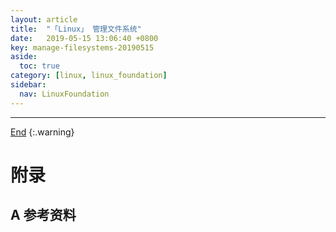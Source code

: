 ```yaml
---
layout: article
title:  "「Linux」 管理文件系统"
date:   2019-05-15 13:06:40 +0800
key: manage-filesystems-20190515
aside:
  toc: true
category: [linux, linux_foundation]
sidebar:
  nav: LinuxFoundation
---
```

<span id="head"></span>

<!--more-->




-------------------  
[End](#head)
{:.warning}  


# 附录
## A 参考资料
